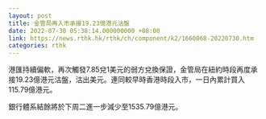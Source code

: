 ```yaml
---
layout: post
title: 金管局再入市承接19.23億港元沽盤
date: 2022-07-30 05:38:14.000000000 +08:00
link: https://news.rthk.hk/rthk/ch/component/k2/1660068-20220730.htm
categories: rthk
---
```


港匯持續偏軟，再次觸發7.85兌1美元的弱方兌換保證，金管局在紐約時段再度承接19.23億港元沽盤，沽出美元。連同較早時香港時段入市，一日內累計買入115.79億港元。

銀行體系結餘將於下周二進一步減少至1535.79億港元。
